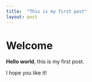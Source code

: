 ```yaml
---
title:  "This is my first post"
layout: post
---
```


# Welcome

**Hello world**, this is my first post.

I hope you like it!
